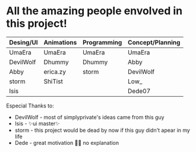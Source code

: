 # All the amazing people envolved in this project!

 | Desing/UI | Animations | Programming | Concept/Planning |
 |-----------|------------|-------------|------------------|
 | UmaEra    | UmaEra     | UmaEra      | UmaEra           |
 | DevilWolf | Dhummy     | Dhummy      | Abby             |
 | Abby      | erica.zy   | storm       | DevilWolf        |
 | storm     | ShiTist    |             | Low_             |
 | Isis      |            |             | Dede07           |

Especial Thanks to:

- DevilWolf - most of simplyprivate's ideas came from this guy
- Isis      - ✨ui master✨
- storm     - this project would be dead by now if this guy didn't apear in my life
- Dede      - great motivation 🤷‍♀️ no explanation
